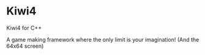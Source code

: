 # Kiwi4
Kiwi4 for C++

A game making framework where the only limit is your imagination! (And the 64x64 screen)
